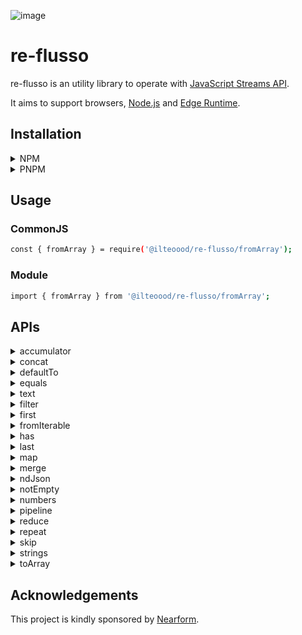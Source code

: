 ![image](https://github.com/ilteoood/re-flusso/actions/workflows/ci.yml/badge.svg)

# re-flusso

re-flusso is an utility library to operate with [JavaScript Streams API](https://developer.mozilla.org/en-US/docs/Web/API/Streams_API).

It aims to support browsers, [Node.js](https://nodejs.org/) and [Edge Runtime](https://edge-runtime.vercel.app/).

## Installation

<details>
<summary>NPM</summary>

```bash
npm install @ilteoood/re-flusso
```
</details>

<details>
<summary>PNPM</summary>

```bash
pnpm install @ilteoood/re-flusso
```
</details>

## Usage

### CommonJS
```bash
const { fromArray } = require('@ilteoood/re-flusso/fromArray');
```

### Module
```bash
import { fromArray } from '@ilteoood/re-flusso/fromArray';
```

## APIs

<details>
<summary>accumulator</summary>

```javascript
import { accumulator } from '@ilteoood/re-flusso/accumulator';

const chunkSize = 3;

.pipeThrough(
    accumulator(chunkSize)
)
```
</details>

<details>
<summary>concat</summary>

```javascript
import { concat } from '@ilteoood/re-flusso/concat';

concat(
    fromIterable([1]),
    fromIterable([2]),
    fromIterable([3])
)
```
</details>

<details>
<summary>defaultTo</summary>

```javascript
import { defaultTo } from '@ilteoood/re-flusso/defaultTo';

await pipeline(
    fromIterable([null, undefined]),
    defaultTo(1),
    toIterable([])
)
```
</details>

<details>
<summary>equals</summary>

```javascript
import { equals } from '@ilteoood/re-flusso/equals';

await pipeline(
    fromIterable([1, 2, 3]),
    equals(2),
    toIterable([])
)
```
</details>

<details>
<summary>text</summary>

```javascript
import { text } from '@ilteoood/re-flusso/fetch/text';

const response = await fetch('...')

text(response)
```
</details>

<details>
<summary>filter</summary>

```javascript
import { filter } from '@ilteoood/re-flusso/filter';

.pipeThrough(
    filter((value, index) => value % index === 0)
)
```
</details>

<details>
<summary>first</summary>

```javascript
import { first } from '@ilteoood/re-flusso/first';

const firstItemsToKeep = 3;

.pipeThrough(
    first(firstItemsToKeep)
)
```
</details>

<details>
<summary>fromIterable</summary>

```javascript
import { fromIterable } from '@ilteoood/re-flusso/fromIterable';

// With an array
fromIterable([1, 2, 3])

// With a set
fromIterable(new Set([1, 2, 3]))
```
</details>

<details>
<summary>has</summary>

```javascript
import { has } from '@ilteoood/re-flusso/has';

.pipeThrough(
    has(new Set([1, 2, 3]))
)
```
</details>

<details>
<summary>last</summary>

```javascript
import { last } from '@ilteoood/re-flusso/last';

const lastItemsToKeep = 3;

.pipeThrough(
    last(lastItemsToKeep)
)
```
</details>

<details>
<summary>map</summary>

```javascript
import { map } from '@ilteoood/re-flusso/map';

.pipeThrough(
    map((value, index) => value + index)   
)
```
</details>

<details>
<summary>merge</summary>

```javascript
import { merge } from '@ilteoood/re-flusso/merge';

merge(
    fromIterable([1]),
    fromIterable([2]),
    fromIterable([3])
)
```
</details>

<details>
<summary>ndJson</summary>

<details>
<summary>&nbsp;&nbsp;&nbsp;&nbsp;parse</summary>

```javascript
import { parse } from '@ilteoood/re-flusso/ndJson/parse';

.pipeThrough(
    parse()
)
```
</details>
<details>
<summary>&nbsp;&nbsp;&nbsp;&nbsp;stringify</summary>

```javascript
import { stringify } from '@ilteoood/re-flusso/ndJson/stringify';

.pipeThrough(
    stringify()
)
```
</details>
</details>
</details>

<details>
<summary>notEmpty</summary>

```javascript
import { notEmpty } from '@ilteoood/re-flusso/notEmpty';

const errorToThrow = new Error('Stream is empty');

.pipeThrough(
    notEmpty(errorToThrow)
)
```
</details>

<details>
<summary>numbers</summary>

<details>
<summary>&nbsp;&nbsp;&nbsp;&nbsp;fromRange</summary>

```javascript
import { fromRange } from '@ilteoood/re-flusso/numbers/fromRange';

fromRange(1, 3)
```
</details>
<details>
<summary>&nbsp;&nbsp;&nbsp;&nbsp;greaterThan</summary>

```javascript
import { greaterThan } from '@ilteoood/re-flusso/numbers/greaterThan';

greaterThan(3)
```
</details>
<details>
<summary>&nbsp;&nbsp;&nbsp;&nbsp;greaterThanEqual</summary>

```javascript
import { greaterThanEqual } from '@ilteoood/re-flusso/numbers/greaterThanEqual';

greaterThanEqual(3)
```
</details>
<details>
<summary>&nbsp;&nbsp;&nbsp;&nbsp;lessThan</summary>

```javascript
import { lessThan } from '@ilteoood/re-flusso/numbers/lessThan';

lessThan(3)
```
</details>
<details>
<summary>&nbsp;&nbsp;&nbsp;&nbsp;lessThan</summary>

```javascript
import { lessThanEqual } from '@ilteoood/re-flusso/numbers/lessThanEqual';

lessThanEqual(3)
```
</details>
</details>
</details>

<details>
<summary>pipeline</summary>

```javascript
import { pipeline } from '@ilteoood/re-flusso/pipeline';

const destinationArray = [];

await pipeline(
    fromIterable([1, 2, 3]),
    map((value) => value * 2),
    toArray(destinationArray),
);
```
</details>

<details>
<summary>reduce</summary>

```javascript
import { reduce } from '@ilteoood/re-flusso/reduce';

const destinationArray = [];

await pipeline(
    fromIterable([1, 2, 3]),
    reduce((accumulator, value) => accumulator + value, 0),
    toArray(destinationArray),
);
```
</details>

<details>
<summary>repeat</summary>

```javascript
import { repeat } from '@ilteoood/re-flusso/repeat';

repeat('1', 3)
```
</details>

<details>
<summary>skip</summary>

```javascript
import { skip } from '@ilteoood/re-flusso/skip';

const itemsToSkip = 2;

.pipeTo(
    skip(itemsToSkip)
)
```
</details>

<details>
<summary>strings</summary>

<details>
<summary>&nbsp;&nbsp;&nbsp;&nbsp;join</summary>

```javascript
import { join } from '@ilteoood/re-flusso/strings/join';

const separator = ',';

.pipeThrough(
    join(separator)
)

```
</details>

<details>
<summary>&nbsp;&nbsp;&nbsp;&nbsp;split</summary>

```javascript
import { split } from '@ilteoood/re-flusso/strings/split';

const separator = ',';

.pipeTo(
    split(separator)
)
```
</details>

<details>
<summary>&nbsp;&nbsp;&nbsp;&nbsp;toLowerCase</summary>

```javascript
import { toLowerCase } from '@ilteoood/re-flusso/strings/toLowerCase';

.pipeThrough(
    toLowerCase(separator)
)

```
</details>

<details>
<summary>&nbsp;&nbsp;&nbsp;&nbsp;toUpperCase</summary>

```javascript
import { toUpperCase } from '@ilteoood/re-flusso/strings/toUpperCase';

.pipeThrough(
    toUpperCase(separator)
)

```
</details>

</details>

<details>
<summary>toArray</summary>

```javascript
import { toArray } from '@ilteoood/re-flusso/toArray';

const destinationArray = [];

.pipeTo(
    toArray(destinationArray)
)
```
</details>

## Acknowledgements
This project is kindly sponsored by [Nearform](https://nearform.com/).